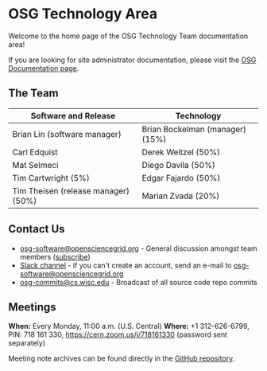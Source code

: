 OSG Technology Area
===================

Welcome to the home page of the OSG Technology Team documentation area!

If you are looking for site administrator documentation, please visit the [OSG Documentation page](https://www.opensciencegrid.org/docs/).

The Team
--------

| Software and Release                | Technology                      |
|-------------------------------------|---------------------------------|
| Brian Lin (software manager)        | Brian Bockelman (manager) (15%) |
| Carl Edquist                        | Derek Weitzel (50%)             |
| Mat Selmeci                         | Diego Davila (50%)              |
| Tim Cartwright (5%)                 | Edgar Fajardo (50%)             |
| Tim Theisen (release manager) (50%) | Marian Zvada (20%)              |

Contact Us
----------

-  [osg-software@opensciencegrid.org](mailto:osg-software@opensciencegrid.org) - General discussion amongst team members
   ([subscribe](https://listserv.fnal.gov/scripts/wa.exe?A0=osg-software))
-  [Slack channel](https://opensciencegrid.slack.com/messages/osg-software) - if you can't create an account, send an e-mail to [osg-software@opensciencegrid.org](mailto:osg-software@opensciencegrid.org)
-  [osg-commits@cs.wisc.edu](mailto:osg-commits@cs.wisc.edu) - Broadcast of all source code repo commits

Meetings
--------

**When:** Every Monday, 11:00 a.m. (U.S. Central)
**Where:** +1 312-626-6799, PIN: 718 161 330, <https://cern.zoom.us/j/718161330> (password sent separately)

Meeting note archives can be found directly in the
[GitHub repository](https://github.com/opensciencegrid/technology/tree/master/docs/meetings).
